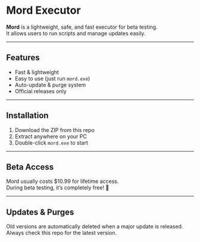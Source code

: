 # Mord Executor

**Mord** is a lightweight, safe, and fast executor for beta testing.  
It allows users to run scripts and manage updates easily.

---

## Features
- Fast & lightweight
- Easy to use (just run `mord.exe`)
- Auto-update & purge system
- Official releases only

---

## Installation
1. Download the ZIP from this repo
2. Extract anywhere on your PC
3. Double-click `mord.exe` to start

---

## Beta Access
Mord usually costs $10.99 for lifetime access.  
During beta testing, it’s completely free! 🎉

---

## Updates & Purges
Old versions are automatically deleted when a major update is released.  
Always check this repo for the latest version.
